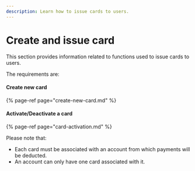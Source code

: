 ```yaml
---
description: Learn how to issue cards to users.
---
```


# Create and issue card

This section provides information related to functions used to issue cards to users.

The requirements are: 

#### **Create new card** 

{% page-ref page="create-new-card.md" %}

#### **Activate/Deactivate a card**

{% page-ref page="card-activation.md" %}

Please note that: 

* Each card must be associated with an account from which payments will be deducted.
* An account can only have one card associated with it.

